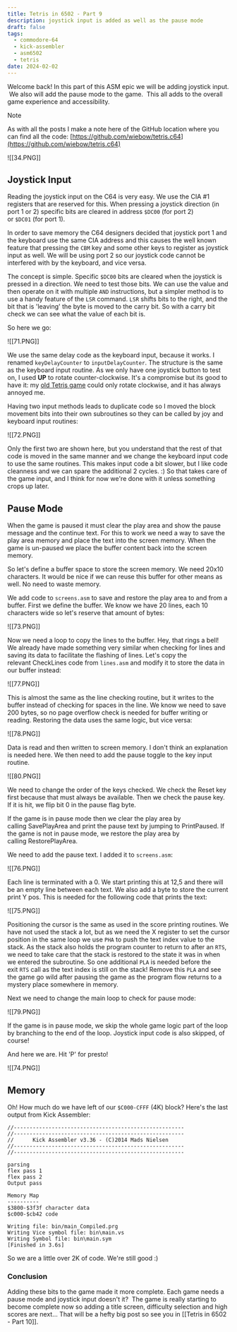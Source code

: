 ```yaml
---
title: Tetris in 6502 - Part 9
description: joystick input is added as well as the pause mode
draft: false
tags:
  - commodore-64
  - kick-assembler
  - asm6502
  - tetris
date: 2024-02-02
---
```

Welcome back! In this part of this ASM epic we will be adding joystick input.  We also will add the pause mode to the game.  This all adds to the overall game experience and accessibility.

> [!NOTE]
> As with all the posts I make a note here of the GitHub location where you can find all the code: [https://github.com/wiebow/tetris.c64](https://github.com/wiebow/tetris.c64)

![[34.PNG]]

## Joystick Input

Reading the joystick input on the C64 is very easy. We use the CIA #1 registers that are reserved for this. When pressing a joystick direction (in port 1 or 2) specific bits are cleared in address `$DC00` (for port 2) or `$DC01` (for port 1).

In order to save memory the C64 designers decided that joystick port 1 and the keyboard use the same CIA address and this causes the well known feature that pressing the `CBM` key and some other keys to register as joystick input as well. We will be using port 2 so our joystick code cannot be interfered with by the keyboard, and vice versa.

The concept is simple. Specific `$DC00` bits are cleared when the joystick is pressed in a direction. We need to test those bits. We can use the value and then operate on it with multiple `AND` instructions, but a simpler method is to use a handy feature of the `LSR` command. `LSR` shifts bits to the right, and the bit that is 'leaving' the byte is moved to the carry bit. So with a carry bit check we can see what the value of each bit is.

So here we go:

 ![[71.PNG]]
 
We use the same delay code as the keyboard input, because it works. I renamed `keyDelayCounter` to `inputDelayCounter`. The structure is the same as the keyboard input routine. As we only have one joystick button to test on, I used **UP** to rotate counter-clockwise. It's a compromise but its good to have it: my [old Tetris game](http://csdb.dk/release/?id=134040) could only rotate clockwise, and it has always annoyed me.

Having two input methods leads to duplicate code so I moved the block movement bits into their own subroutines so they can be called by joy and keyboard input routines:

![[72.PNG]]

Only the first two are shown here, but you understand that the rest of that code is moved in the same manner and we change the keyboard input code to use the same routines. This makes input code a bit slower, but I like code cleanness and we can spare the additional 2 cycles. :) So that takes care of the game input, and I think for now we're done with it unless something crops up later.

## Pause Mode

When the game is paused it must clear the play area and show the pause message and the continue text. For this to work we need a way to save the play area memory and place the text into the screen memory. When the game is un-paused we place the buffer content back into the screen memory.

So let's define a buffer space to store the screen memory. We need 20x10 characters. It would be nice if we can reuse this buffer for other means as well. No need to waste memory.

We add code to `screens.asm` to save and restore the play area to and from a buffer. First we define the buffer. We know we have 20 lines, each 10 characters wide so let's reserve that amount of bytes:  

![[73.PNG]]
  
Now we need a loop to copy the lines to the buffer. Hey, that rings a bell! We already have made something very similar when checking for lines and saving its data to facilitate the flashing of lines. Let's copy the relevant CheckLines code from `lines.asm` and modify it to store the data in our buffer instead:

![[77.PNG]]

This is almost the same as the line checking routine, but it writes to the buffer instead of checking for spaces in the line. We know we need to save 200 bytes, so no page overflow check is needed for buffer writing or reading.  Restoring the data uses the same logic, but vice versa:  

![[78.PNG]]

Data is read and then written to screen memory. I don't think an explanation is needed here. We then need to add the pause toggle to the key input routine.  

![[80.PNG]]

We need to change the order of the keys checked. We check the Reset key first because that must always be available. Then we check the pause key. If it is hit, we flip bit 0 in the pause flag byte. 
  
If the game is in pause mode then we clear the play area by calling SavePlayArea and print the pause text by jumping to PrintPaused. If the game is not in pause mode, we restore the play area by calling RestorePlayArea.  
  
We need to add the pause text. I added it to `screens.asm`:

![[76.PNG]]

Each line is terminated with a 0. We start printing this at 12,5 and there will be an empty line between each text. We also add a byte to store the current print Y pos. This is needed for the following code that prints the text:

![[75.PNG]]

Positioning the cursor is the same as used in the score printing routines. We have not used the stack a lot, but as we need the X register to set the cursor position in the same loop we use `PHA` to push the text index value to the stack. As the stack also holds the program counter to return to after an `RTS`, we need to take care that the stack is restored to the state it was in when we entered the subroutine. So one additional `PLA` is needed before the exit `RTS` call as the text index is still on the stack! Remove this `PLA` and see the game go wild after pausing the game as the program flow returns to a mystery place somewhere in memory.  
  
Next we need to change the main loop to check for pause mode:  

![[79.PNG]]

If the game is in pause mode, we skip the whole game logic part of the loop by branching to the end of the loop. Joystick input code is also skipped, of course!
  
And here we are. Hit 'P' for presto!  

![[74.PNG]]

## Memory

Oh! How much do we have left of our `$C000-CFFF` (4K) block? Here's the last output from Kick Assembler:

```
//------------------------------------------------------
//------------------------------------------------------
//      Kick Assembler v3.36 - (C)2014 Mads Nielsen     
//------------------------------------------------------
//------------------------------------------------------

parsing
flex pass 1
flex pass 2
Output pass

Memory Map
----------
$3800-$3f3f character data
$c000-$cb42 code

Writing file: bin/main_Compiled.prg
Writing Vice symbol file: bin\main.vs
Writing Symbol file: bin\main.sym
[Finished in 3.6s]
```

So we are a little over 2K of code. We're still good :)

### Conclusion

Adding these bits to the game made it more complete. Each game needs a pause mode and joystick input doesn't it?  The game is really starting to become complete now so adding a title screen, difficulty selection and high scores are next... That will be a hefty big post so see you in [[Tetris in 6502 - Part 10]].


